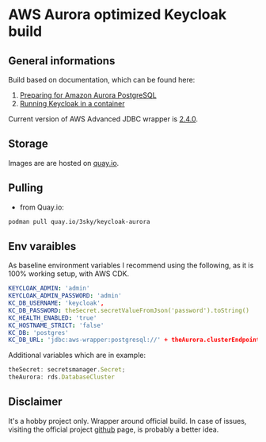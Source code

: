# AWS Aurora optimized Keycloak build

## General informations

Build based on documentation, which can be found here:

1. [Preparing for Amazon Aurora PostgreSQL](https://www.keycloak.org/server/db#preparing-keycloak-for-amazon-aurora-postgresql)
2. [Running Keycloak in a container](https://www.keycloak.org/server/containers)

Current version of AWS Advanced JDBC wrapper is [2.4.0](https://github.com/aws/aws-advanced-jdbc-wrapper/releases).

## Storage

Images are are hosted on [quay.io](quay.io).

## Pulling

* from Quay.io:

```bash
podman pull quay.io/3sky/keycloak-aurora
```

## Env varaibles

As baseline environment variables I recommend using the following,
as it is 100% working setup, with AWS CDK.

```yaml
KEYCLOAK_ADMIN: 'admin'
KEYCLOAK_ADMIN_PASSWORD: 'admin'
KC_DB_USERNAME: 'keycloak',
KC_DB_PASSWORD: theSecret.secretValueFromJson('password').toString()
KC_HEALTH_ENABLED: 'true'
KC_HOSTNAME_STRICT: 'false'
KC_DB: 'postgres'
KC_DB_URL: 'jdbc:aws-wrapper:postgresql://' + theAurora.clusterEndpoint.hostname + ':5432/keycloak'
```

Additional variables which are in example:

```typescript
theSecret: secretsmanager.Secret;
theAurora: rds.DatabaseCluster 
```

## Disclaimer

It's a hobby project only. Wrapper around official build.
In case of issues, visiting the official project [github](https://github.com/keycloak/keycloak) page,
is probably a better idea. 
